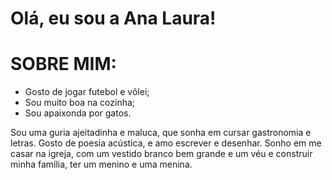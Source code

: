 # Olá, eu sou a Ana Laura!

# SOBRE MIM:
- Gosto de jogar futebol e vôlei;
- Sou muito boa na cozinha;
- Sou apaixonda por gatos.
 
 Sou uma guria ajeitadinha e maluca, que sonha em cursar gastronomia e letras.
Gosto de poesia acústica, e amo escrever e desenhar.
Sonho em me casar na igreja, com um vestido branco bem grande e um véu e construir minha família, ter um menino e uma menina.
